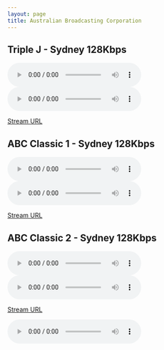```yaml
---
layout: page
title: Australian Broadcasting Corporation
---
```



## Triple J - Sydney 128Kbps

<!--Simplest syntax-->
<audio src="https://mediaserviceslive.akamaized.net/hls/live/2038308/triplejnsw/masterhq.m3u8" type="audio/mpeg" controls>
  I'm sorry. You're browser doesn't support HTML5 <code>audio</code>.
</audio>

<audio controls>
    <source src="https://mediaserviceslive.akamaized.net/hls/live/2038308/triplejnsw/masterhq.m3u8" type="application/x-mpegURL">
    Your browser does not support the HLS audio player.
  </audio>

[Stream URL](https://mediaserviceslive.akamaized.net/hls/live/2038308/triplejnsw/masterhq.m3u8)


## ABC Classic 1 - Sydney 128Kbps

<!--Simplest syntax-->
<audio src="https://mediaserviceslive.akamaized.net/hls/live/2038316/classicfmnsw/masterhq.m3u8" type="audio/mpeg" controls>
  I'm sorry. You're browser doesn't support HTML5 <code>audio</code>.
</audio>

<audio controls>
    <source src="https://mediaserviceslive.akamaized.net/hls/live/2038316/classicfmnsw/masterhq.m3u8" type="application/x-mpegURL">
    Your browser does not support the HLS audio player.
  </audio>

[Stream URL](https://mediaserviceslive.akamaized.net/hls/live/2038316/classicfmnsw/masterhq.m3u8)



## ABC Classic 2 - Sydney 128Kbps

<!--Simplest syntax-->
<audio src="https://mediaserviceslive.akamaized.net/hls/live/2038317/classic2/masterhq.m3u8" type="audio/mpeg" controls>
  I'm sorry. You're browser doesn't support HTML5 <code>audio</code>.
</audio>

<audio controls>
    <source src="https://mediaserviceslive.akamaized.net/hls/live/2038317/classic2/masterhq.m3u8" type="application/x-mpegURL">
    Your browser does not support the HLS audio player.
  </audio>

[Stream URL](https://mediaserviceslive.akamaized.net/hls/live/2038317/classic2/masterhq.m3u8)


<!DOCTYPE html>
<html>
<head>
  <title>HLS Audio Player</title>
  <script src="https://cdn.jsdelivr.net/npm/hls.js@1"></script> <!-- Include the HLS.js library -->
</head>
<body>
  <audio id="audioPlayer" controls></audio> <!-- Create an audio element with controls -->

  <script>
    if (Hls.isSupported()) {
      var audio = document.getElementById('audioPlayer');
      var hls = new Hls();
      
      hls.loadSource('https://mediaserviceslive.akamaized.net/hls/live/2038308/triplejnsw/masterhq.m3u8'); // Provide the path to your .m3u8 file
      hls.attachMedia(audio);

    }
  </script>
</body>
</html>

